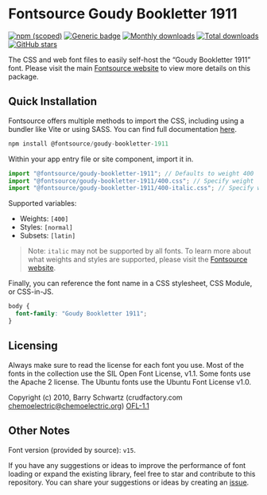 # Fontsource Goudy Bookletter 1911

[![npm (scoped)](https://img.shields.io/npm/v/@fontsource/goudy-bookletter-1911?color=brightgreen)](https://www.npmjs.com/package/@fontsource/goudy-bookletter-1911) [![Generic badge](https://img.shields.io/badge/fontsource-passing-brightgreen)](https://github.com/fontsource/fontsource) [![Monthly downloads](https://badgen.net/npm/dm/@fontsource/goudy-bookletter-1911)](https://github.com/fontsource/fontsource) [![Total downloads](https://badgen.net/npm/dt/@fontsource/goudy-bookletter-1911)](https://github.com/fontsource/fontsource) [![GitHub stars](https://img.shields.io/github/stars/fontsource/fontsource.svg?style=social&label=Star)](https://github.com/fontsource/fontsource/stargazers)

The CSS and web font files to easily self-host the “Goudy Bookletter 1911” font. Please visit the main [Fontsource website](https://fontsource.org/fonts/goudy-bookletter-1911) to view more details on this package.

## Quick Installation

Fontsource offers multiple methods to import the CSS, including using a bundler like Vite or using SASS. You can find full documentation [here](https://fontsource.org/docs/getting-started/introduction).

```javascript
npm install @fontsource/goudy-bookletter-1911
```

Within your app entry file or site component, import it in.

```javascript
import "@fontsource/goudy-bookletter-1911"; // Defaults to weight 400
import "@fontsource/goudy-bookletter-1911/400.css"; // Specify weight
import "@fontsource/goudy-bookletter-1911/400-italic.css"; // Specify weight and style
```

Supported variables:
- Weights: `[400]`
- Styles: `[normal]`
- Subsets: `[latin]`

> Note: `italic` may not be supported by all fonts. To learn more about what weights and styles are supported, please visit the [Fontsource website](https://fontsource.org/fonts/goudy-bookletter-1911).

Finally, you can reference the font name in a CSS stylesheet, CSS Module, or CSS-in-JS.

```css
body {
  font-family: "Goudy Bookletter 1911";
}
```

## Licensing
Always make sure to read the license for each font you use. Most of the fonts in the collection use the SIL Open Font License, v1.1. Some fonts use the Apache 2 license. The Ubuntu fonts use the Ubuntu Font License v1.0.

Copyright (c) 2010, Barry Schwartz (crudfactory.com chemoelectric@chemoelectric.org)
[OFL-1.1](http://scripts.sil.org/OFL)

## Other Notes
Font version (provided by source): `v15`.

If you have any suggestions or ideas to improve the performance of font loading or expand the existing library, feel free to star and contribute to this repository. You can share your suggestions or ideas by creating an [issue](https://github.com/fontsource/fontsource/issues).